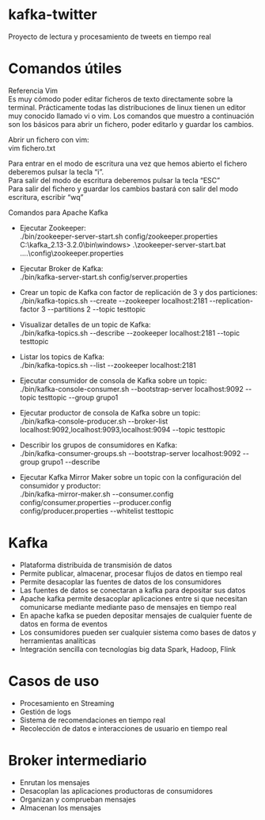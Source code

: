 # kafka-twitter
Proyecto de lectura y procesamiento de tweets en tiempo real

# Comandos útiles

Referencia Vim  
Es muy cómodo poder editar ficheros de texto directamente sobre la terminal. Prácticamente
todas las distribuciones de linux tienen un editor muy conocido llamado vi o vim. Los comandos
que muestro a continuación son los básicos para abrir un fichero, poder editarlo y guardar los
cambios.

Abrir un fichero con vim:  
vim fichero.txt

Para entrar en el modo de escritura una vez que hemos abierto el fichero deberemos pulsar la
tecla “i”.  
Para salir del modo de escritura deberemos pulsar la tecla “ESC”  
Para salir del fichero y guardar los cambios bastará con salir del modo escritura, escribir “wq”

Comandos para Apache Kafka
- Ejecutar Zookeeper:  
./bin/zookeeper-server-start.sh config/zookeeper.properties  
C:\kafka_2.13-3.2.0\bin\windows> .\zookeeper-server-start.bat ..\..\config\zookeeper.properties

- Ejecutar Broker de Kafka:  
./bin/kafka-server-start.sh config/server.properties

- Crear un topic de Kafka con factor de replicación de 3 y dos particiones:  
./bin/kafka-topics.sh --create --zookeeper localhost:2181 --replication-factor 3 --partitions 2 --topic testtopic

- Visualizar detalles de un topic de Kafka:  
./bin/kafka-topics.sh --describe --zookeeper localhost:2181 --topic testtopic

- Listar los topics de Kafka:  
./bin/kafka-topics.sh --list --zookeeper localhost:2181

- Ejecutar consumidor de consola de Kafka sobre un topic:  
./bin/kafka-console-consumer.sh --bootstrap-server localhost:9092 --topic testtopic --group grupo1

- Ejecutar productor de consola de Kafka sobre un topic:  
./bin/kafka-console-producer.sh --broker-list localhost:9092,localhost:9093,localhost:9094 --topic testtopic

- Describir los grupos de consumidores en Kafka:  
./bin/kafka-consumer-groups.sh --bootstrap-server localhost:9092 --group grupo1 --describe

- Ejecutar Kafka Mirror Maker sobre un topic con la configuración del consumidor y productor:  
./bin/kafka-mirror-maker.sh --consumer.config config/consumer.properties --producer.config config/producer.properties --whitelist testtopic

# Kafka
- Plataforma distribuida de transmisión de datos
- Permite publicar, almacenar, procesar flujos de datos en tiempo real
- Permite desacoplar las fuentes de datos de los consumidores 
- Las fuentes de datos se conectaran a kafka para depositar sus datos
- Apache kafka permite desacoplar aplicaciones entre si que necesitan comunicarse mediante mediante paso de mensajes en tiempo real
- En apache kafka se pueden depositar mensajes de cualquier fuente de datos en forma de eventos
- Los consumidores pueden ser cualquier sistema como bases de datos y herramientas analíticas
- Integración sencilla con tecnologías big data Spark, Hadoop, Flink

# Casos de uso
- Procesamiento en Streaming
- Gestión de logs
- Sistema de recomendaciones en tiempo real
- Recolección de datos e interacciones de usuario en tiempo real 

# Broker intermediario
- Enrutan los mensajes
- Desacoplan las aplicaciones productoras de consumidores
- Organizan y comprueban mensajes
- Almacenan los mensajes
